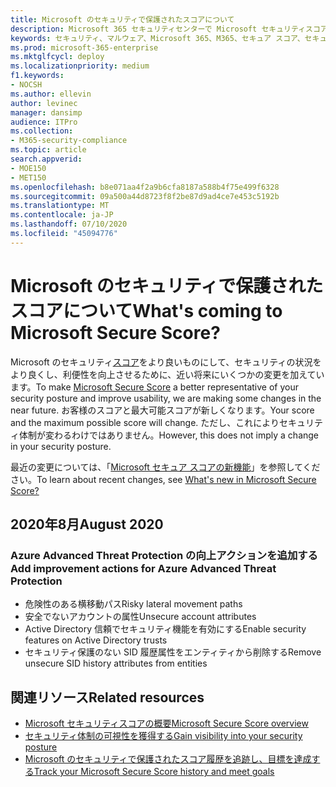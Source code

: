 ```yaml
---
title: Microsoft のセキュリティで保護されたスコアについて
description: Microsoft 365 セキュリティセンターで Microsoft セキュリティスコアに追加された新しい変更内容について説明します。
keywords: セキュリティ、マルウェア、Microsoft 365、M365、セキュア スコア、セキュリティ センター、改善アクション
ms.prod: microsoft-365-enterprise
ms.mktglfcycl: deploy
ms.localizationpriority: medium
f1.keywords:
- NOCSH
ms.author: ellevin
author: levinec
manager: dansimp
audience: ITPro
ms.collection:
- M365-security-compliance
ms.topic: article
search.appverid:
- MOE150
- MET150
ms.openlocfilehash: b8e071aa4f2a9b6cfa8187a588b4f75e499f6328
ms.sourcegitcommit: 09a500a44d8723f8f2be87d9ad4ce7e453c5192b
ms.translationtype: MT
ms.contentlocale: ja-JP
ms.lasthandoff: 07/10/2020
ms.locfileid: "45094776"
---
```

# <a name="whats-coming-to-microsoft-secure-score"></a><span data-ttu-id="d8a4f-104">Microsoft のセキュリティで保護されたスコアについて</span><span class="sxs-lookup"><span data-stu-id="d8a4f-104">What's coming to Microsoft Secure Score?</span></span>

<span data-ttu-id="d8a4f-105">Microsoft のセキュリティ[スコア](microsoft-secure-score.md)をより良いものにして、セキュリティの状況をより良くし、利便性を向上させるために、近い将来にいくつかの変更を加えています。</span><span class="sxs-lookup"><span data-stu-id="d8a4f-105">To make [Microsoft Secure Score](microsoft-secure-score.md) a better representative of your security posture and improve usability, we are making some changes in the near future.</span></span> <span data-ttu-id="d8a4f-106">お客様のスコアと最大可能スコアが新しくなります。</span><span class="sxs-lookup"><span data-stu-id="d8a4f-106">Your score and the maximum possible score will change.</span></span> <span data-ttu-id="d8a4f-107">ただし、これによりセキュリティ体制が変わるわけではありません。</span><span class="sxs-lookup"><span data-stu-id="d8a4f-107">However, this does not imply a change in your security posture.</span></span>

<span data-ttu-id="d8a4f-108">最近の変更については、「[Microsoft セキュア スコアの新機能](microsoft-secure-score.md#whats-new)」を参照してください。</span><span class="sxs-lookup"><span data-stu-id="d8a4f-108">To learn about recent changes, see [What's new in Microsoft Secure Score?](microsoft-secure-score.md#whats-new)</span></span>

## <a name="august-2020"></a><span data-ttu-id="d8a4f-109">2020年8月</span><span class="sxs-lookup"><span data-stu-id="d8a4f-109">August 2020</span></span>

### <a name="add-improvement-actions-for-azure-advanced-threat-protection"></a><span data-ttu-id="d8a4f-110">Azure Advanced Threat Protection の向上アクションを追加する</span><span class="sxs-lookup"><span data-stu-id="d8a4f-110">Add improvement actions for Azure Advanced Threat Protection</span></span>

- <span data-ttu-id="d8a4f-111">危険性のある横移動パス</span><span class="sxs-lookup"><span data-stu-id="d8a4f-111">Risky lateral movement paths</span></span>
- <span data-ttu-id="d8a4f-112">安全でないアカウントの属性</span><span class="sxs-lookup"><span data-stu-id="d8a4f-112">Unsecure account attributes</span></span>
- <span data-ttu-id="d8a4f-113">Active Directory 信頼でセキュリティ機能を有効にする</span><span class="sxs-lookup"><span data-stu-id="d8a4f-113">Enable security features on Active Directory trusts</span></span>
- <span data-ttu-id="d8a4f-114">セキュリティ保護のない SID 履歴属性をエンティティから削除する</span><span class="sxs-lookup"><span data-stu-id="d8a4f-114">Remove unsecure SID history attributes from entities</span></span>

## <a name="related-resources"></a><span data-ttu-id="d8a4f-115">関連リソース</span><span class="sxs-lookup"><span data-stu-id="d8a4f-115">Related resources</span></span>

- [<span data-ttu-id="d8a4f-116">Microsoft セキュリティスコアの概要</span><span class="sxs-lookup"><span data-stu-id="d8a4f-116">Microsoft Secure Score overview</span></span>](microsoft-secure-score.md)
- [<span data-ttu-id="d8a4f-117">セキュリティ体制の可視性を獲得する</span><span class="sxs-lookup"><span data-stu-id="d8a4f-117">Gain visibility into your security posture</span></span>](microsoft-secure-score-improvement-actions.md)
- [<span data-ttu-id="d8a4f-118">Microsoft のセキュリティで保護されたスコア履歴を追跡し、目標を達成する</span><span class="sxs-lookup"><span data-stu-id="d8a4f-118">Track your Microsoft Secure Score history and meet goals</span></span>](microsoft-secure-score-history-metrics-trends.md)

